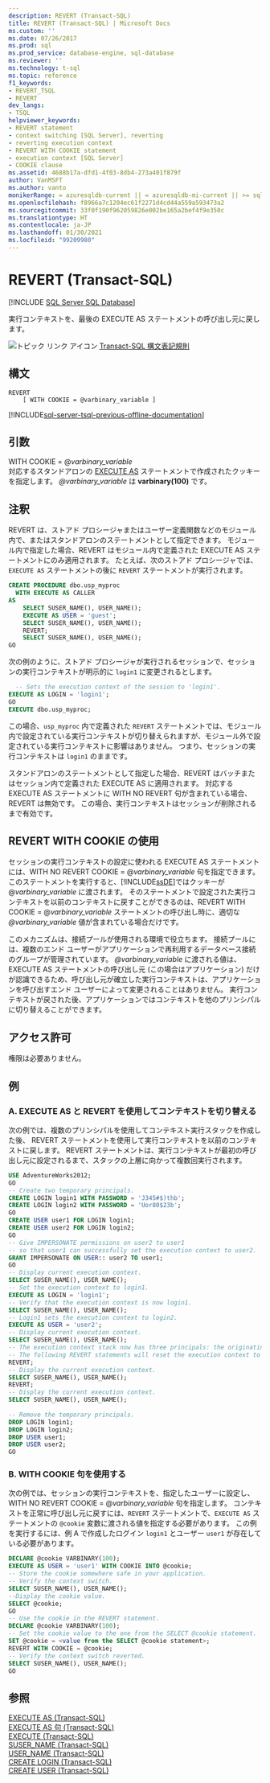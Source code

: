 ```yaml
---
description: REVERT (Transact-SQL)
title: REVERT (Transact-SQL) | Microsoft Docs
ms.custom: ''
ms.date: 07/26/2017
ms.prod: sql
ms.prod_service: database-engine, sql-database
ms.reviewer: ''
ms.technology: t-sql
ms.topic: reference
f1_keywords:
- REVERT_TSQL
- REVERT
dev_langs:
- TSQL
helpviewer_keywords:
- REVERT statement
- context switching [SQL Server], reverting
- reverting execution context
- REVERT WITH COOKIE statement
- execution context [SQL Server]
- COOKIE clause
ms.assetid: 4688b17a-dfd1-4f03-8db4-273a401f879f
author: VanMSFT
ms.author: vanto
monikerRange: = azuresqldb-current || = azuresqldb-mi-current || >= sql-server-2016 || >= sql-server-linux-2017||=azure-sqldw-latest
ms.openlocfilehash: f8966a7c1204ec61f2271d4cd44a559a593473a2
ms.sourcegitcommit: 33f0f190f962059826e002be165a2bef4f9e350c
ms.translationtype: HT
ms.contentlocale: ja-JP
ms.lasthandoff: 01/30/2021
ms.locfileid: "99209980"
---
```

# <a name="revert-transact-sql"></a>REVERT (Transact-SQL)
[!INCLUDE [SQL Server SQL Database](../../includes/applies-to-version/sql-asdb-asdbmi-asa.md)]   

  実行コンテキストを、最後の EXECUTE AS ステートメントの呼び出し元に戻します。  
  
 ![トピック リンク アイコン](../../database-engine/configure-windows/media/topic-link.gif "トピック リンク アイコン") [Transact-SQL 構文表記規則](../../t-sql/language-elements/transact-sql-syntax-conventions-transact-sql.md)  
  
## <a name="syntax"></a>構文  
  
```syntaxsql
REVERT  
    [ WITH COOKIE = @varbinary_variable ]  
```  
  
[!INCLUDE[sql-server-tsql-previous-offline-documentation](../../includes/sql-server-tsql-previous-offline-documentation.md)]

## <a name="arguments"></a>引数
 WITH COOKIE = @*varbinary_variable*  
 対応するスタンドアロンの [EXECUTE AS](../../t-sql/statements/execute-as-transact-sql.md) ステートメントで作成されたクッキーを指定します。 *\@varbinary_variable* は **varbinary(100)** です。  
  
## <a name="remarks"></a>注釈  
 REVERT は、ストアド プロシージャまたはユーザー定義関数などのモジュール内で、またはスタンドアロンのステートメントとして指定できます。 モジュール内で指定した場合、REVERT はモジュール内で定義された EXECUTE AS ステートメントにのみ適用されます。 たとえば、次のストアド プロシージャでは、`EXECUTE AS` ステートメントの後に `REVERT` ステートメントが実行されます。  
  
```sql  
CREATE PROCEDURE dbo.usp_myproc   
  WITH EXECUTE AS CALLER  
AS   
    SELECT SUSER_NAME(), USER_NAME();  
    EXECUTE AS USER = 'guest';  
    SELECT SUSER_NAME(), USER_NAME();  
    REVERT;  
    SELECT SUSER_NAME(), USER_NAME();  
GO  
```  
  
 次の例のように、ストアド プロシージャが実行されるセッションで、セッションの実行コンテキストが明示的に `login1` に変更されるとします。  
  
```sql 
  -- Sets the execution context of the session to 'login1'.  
EXECUTE AS LOGIN = 'login1';  
GO  
EXECUTE dbo.usp_myproc;   
```  
  
 この場合、`usp_myproc` 内で定義された `REVERT` ステートメントでは、モジュール内で設定されている実行コンテキストが切り替えられますが、モジュール外で設定されている実行コンテキストに影響はありません。 つまり、セッションの実行コンテキストは `login1` のままです。  
  
 スタンドアロンのステートメントとして指定した場合、REVERT はバッチまたはセッション内で定義された EXECUTE AS に適用されます。 対応する EXECUTE AS ステートメントに WITH NO REVERT 句が含まれている場合、REVERT は無効です。 この場合、実行コンテキストはセッションが削除されるまで有効です。  
  
## <a name="using-revert-with-cookie"></a>REVERT WITH COOKIE の使用  
 セッションの実行コンテキストの設定に使われる EXECUTE AS ステートメントには、WITH NO REVERT COOKIE = @*varbinary_variable* 句を指定できます。 このステートメントを実行すると、[!INCLUDE[ssDE](../../includes/ssde-md.md)]ではクッキーが @*varbinary_variable* に渡されます。 そのステートメントで設定された実行コンテキストを以前のコンテキストに戻すことができるのは、REVERT WITH COOKIE = @*varbinary_variable* ステートメントの呼び出し時に、適切な *\@varbinary_variable* 値が含まれている場合だけです。  
  
 このメカニズムは、接続プールが使用される環境で役立ちます。 接続プールには、複数のエンド ユーザーがアプリケーションで再利用するデータベース接続のグループが管理されています。 *\@varbinary_variable* に渡される値は、EXECUTE AS ステートメントの呼び出し元 (この場合はアプリケーション) だけが認識できるため、呼び出し元が確立した実行コンテキストは、アプリケーションを呼び出すエンド ユーザーによって変更されることはありません。 実行コンテキストが戻された後、アプリケーションではコンテキストを他のプリンシパルに切り替えることができます。  
  
## <a name="permissions"></a>アクセス許可  
 権限は必要ありません。  
  
## <a name="examples"></a>例  
  
### <a name="a-using-execute-as-and-revert-to-switch-context"></a>A. EXECUTE AS と REVERT を使用してコンテキストを切り替える  
 次の例では、複数のプリンシパルを使用してコンテキスト実行スタックを作成した後、 REVERT ステートメントを使用して実行コンテキストを以前のコンテキストに戻します。 REVERT ステートメントは、実行コンテキストが最初の呼び出し元に設定されるまで、スタックの上層に向かって複数回実行されます。  
  
```sql  
USE AdventureWorks2012;  
GO  
-- Create two temporary principals.  
CREATE LOGIN login1 WITH PASSWORD = 'J345#$)thb';  
CREATE LOGIN login2 WITH PASSWORD = 'Uor80$23b';  
GO  
CREATE USER user1 FOR LOGIN login1;  
CREATE USER user2 FOR LOGIN login2;  
GO  
-- Give IMPERSONATE permissions on user2 to user1  
-- so that user1 can successfully set the execution context to user2.  
GRANT IMPERSONATE ON USER:: user2 TO user1;  
GO  
-- Display current execution context.  
SELECT SUSER_NAME(), USER_NAME();  
-- Set the execution context to login1.   
EXECUTE AS LOGIN = 'login1';  
-- Verify that the execution context is now login1.  
SELECT SUSER_NAME(), USER_NAME();  
-- Login1 sets the execution context to login2.  
EXECUTE AS USER = 'user2';  
-- Display current execution context.  
SELECT SUSER_NAME(), USER_NAME();  
-- The execution context stack now has three principals: the originating caller, login1, and login2.  
-- The following REVERT statements will reset the execution context to the previous context.  
REVERT;  
-- Display the current execution context.  
SELECT SUSER_NAME(), USER_NAME();  
REVERT;  
-- Display the current execution context.  
SELECT SUSER_NAME(), USER_NAME();  
  
-- Remove the temporary principals.  
DROP LOGIN login1;  
DROP LOGIN login2;  
DROP USER user1;  
DROP USER user2;  
GO  
```  
  
### <a name="b-using-the-with-cookie-clause"></a>B. WITH COOKIE 句を使用する  
 次の例では、セッションの実行コンテキストを、指定したユーザーに設定し、WITH NO REVERT COOKIE = @*varbinary_variable* 句を指定します。 コンテキストを正常に呼び出し元に戻すには、`REVERT` ステートメントで、`EXECUTE AS` ステートメントの `@cookie` 変数に渡される値を指定する必要があります。 この例を実行するには、例 A で作成したログイン `login1` とユーザー `user1` が存在している必要があります。  
  
```sql 
DECLARE @cookie VARBINARY(100);  
EXECUTE AS USER = 'user1' WITH COOKIE INTO @cookie;  
-- Store the cookie somewhere safe in your application.  
-- Verify the context switch.  
SELECT SUSER_NAME(), USER_NAME();  
--Display the cookie value.  
SELECT @cookie;  
GO  
-- Use the cookie in the REVERT statement.  
DECLARE @cookie VARBINARY(100);  
-- Set the cookie value to the one from the SELECT @cookie statement.  
SET @cookie = <value from the SELECT @cookie statement>;  
REVERT WITH COOKIE = @cookie;  
-- Verify the context switch reverted.  
SELECT SUSER_NAME(), USER_NAME();  
GO  
```  
  
## <a name="see-also"></a>参照  
 [EXECUTE AS &#40;Transact-SQL&#41;](../../t-sql/statements/execute-as-transact-sql.md)   
 [EXECUTE AS 句 &#40;Transact-SQL&#41;](../../t-sql/statements/execute-as-clause-transact-sql.md)   
 [EXECUTE &#40;Transact-SQL&#41;](../../t-sql/language-elements/execute-transact-sql.md)   
 [SUSER_NAME &#40;Transact-SQL&#41;](../../t-sql/functions/suser-name-transact-sql.md)   
 [USER_NAME &#40;Transact-SQL&#41;](../../t-sql/functions/user-name-transact-sql.md)   
 [CREATE LOGIN &#40;Transact-SQL&#41;](../../t-sql/statements/create-login-transact-sql.md)   
 [CREATE USER &#40;Transact-SQL&#41;](../../t-sql/statements/create-user-transact-sql.md)  
  
  
